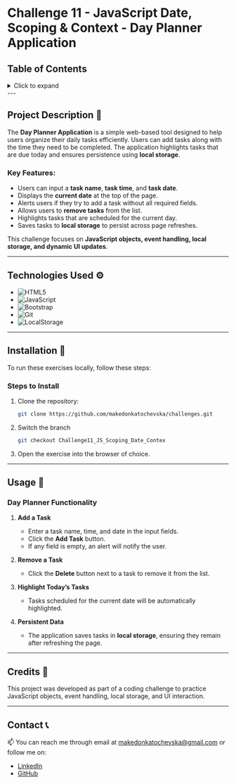 # Challenge 11 - JavaScript Date, Scoping & Context - Day Planner Application

## Table of Contents

<details>
  <summary>Click to expand</summary>
  - 📜 Project Description <br>
  - ⚙️ Technologies Used <br>
  - 🔨 Installation <br>
  - 🚀 Usage <br>
  - 📝 Credits <br>
  - 📞 Contact <br>
</details>
---

## Project Description 📜

The **Day Planner Application** is a simple web-based tool designed to help users organize their daily tasks efficiently. Users can add tasks along with the time they need to be completed. The application highlights tasks that are due today and ensures persistence using **local storage**.

### Key Features:

- Users can input a **task name**, **task time**, and **task date**.
- Displays the **current date** at the top of the page.
- Alerts users if they try to add a task without all required fields.
- Allows users to **remove tasks** from the list.
- Highlights tasks that are scheduled for the current day.
- Saves tasks to **local storage** to persist across page refreshes.

This challenge focuses on **JavaScript objects, event handling, local storage, and dynamic UI updates**.

---

## Technologies Used ⚙️

- ![HTML5](https://img.shields.io/badge/HTML5-E34F26?style=flat-square&logo=html5&logoColor=white)
- ![JavaScript](https://img.shields.io/badge/JavaScript-F7DF1E?style=flat-square&logo=javascript&logoColor=black)
- ![Bootstrap](https://img.shields.io/badge/Bootstrap-563D7C?style=flat-square&logo=bootstrap&logoColor=white)
- ![Git](https://img.shields.io/badge/Git-F05032?style=flat-square&logo=git&logoColor=white)
- ![LocalStorage](https://img.shields.io/badge/LocalStorage-323330?style=flat-square&logo=Google%20Chrome&logoColor=white)

---

## Installation 🔨

To run these exercises locally, follow these steps:

### Steps to Install

1. Clone the repository:
   ```bash
   git clone https://github.com/makedonkatochevska/challenges.git
   ```
2. Switch the branch
   ```bash
   git checkout Challenge11_JS_Scoping_Date_Contex
   ```
3. Open the exercise into the browser of choice.

---

## Usage 🚀

### Day Planner Functionality

1. **Add a Task**

   - Enter a task name, time, and date in the input fields.
   - Click the **Add Task** button.
   - If any field is empty, an alert will notify the user.

2. **Remove a Task**

   - Click the **Delete** button next to a task to remove it from the list.

3. **Highlight Today’s Tasks**

   - Tasks scheduled for the current date will be automatically highlighted.

4. **Persistent Data**
   - The application saves tasks in **local storage**, ensuring they remain after refreshing the page.

---

## Credits 📝

This project was developed as part of a coding challenge to practice JavaScript objects, event handling, local storage, and UI interaction.

---

## Contact 📞

📫 You can reach me through email at [makedonkatochevska@gmail.com](mailto:makedonkatochevska@gmail.com) or follow me on:

- [LinkedIn](https://www.linkedin.com/in/makedonka-tochevska)
- [GitHub](https://github.com/makedonkatochevska)
